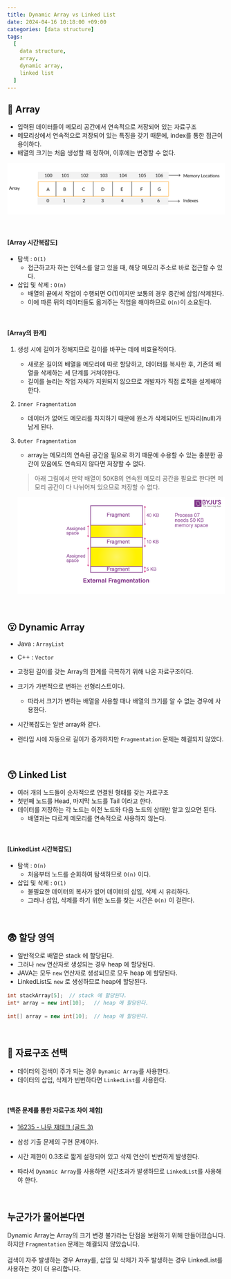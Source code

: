 ```yaml
---
title: Dynamic Array vs Linked List
date: 2024-04-16 10:18:00 +09:00
categories: [data structure]
tags:
  [
    data structure,
    array,
    dynamic array,
    linked list
  ]
---
```


## 🤔 Array
- 입력된 데이터들이 메모리 공간에서 연속적으로 저장되어 있는 자료구조
- 메모리상에서 연속적으로 저장되어 있는 특징을 갖기 때문에, index를 통한 접근이 용이하다.
- 배열의 크기는 처음 생성할 때 정하며, 이후에는 변경할 수 없다.

![array](/assets/img/24/04/16/array.png)

<br>

#### [Array 시간복잡도]
- 탐색 : `O(1)`
    - 접근하고자 하는 인덱스를 알고 있을 때, 해당 메모리 주소로 바로 접근할 수 있다.
- 삽입 및 삭제 : `O(n)`
    - 배열의 끝에서 작업이 수행되면 O(1)이지만 보통의 경우 중간에 삽입/삭제된다.
    - 이에 따른 뒤의 데이터들도 옮겨주는 작업을 해야하므로 `O(n)`이 소요된다.

<br>

#### [Array의 한계]
1. 생성 시에 길이가 정해지므로 길이를 바꾸는 데에 비효율적이다.
    - 새로운 길이의 배열을 메모리에 따로 할당하고, 데이터를 복사한 후, 기존의 배열을 삭제하는 세 단계를 거쳐야한다.
    - 길이를 늘리는 작업 자체가 지원되지 않으므로 개발자가 직접 로직을 설계해야 한다.
2. `Inner Fragmentation`
    - 데이터가 없어도 메모리를 차지하기 때문에 원소가 삭제되어도 빈자리(null)가 남게 된다.
3. `Outer Fragmentation`
    - array는 메모리의 연속된 공간을 필요로 하기 때문에 수용할 수 있는 충분한 공간이 있음에도 연속되지 않다면 저장할 수 없다.

    > 아래 그림에서 만약 배열이 50KB의 연속된 메모리 공간을 필요로 한다면 메모리 공간이 다 나뉘어져 있으므로 저장할 수 없다.

    ![outer fragment](/assets/img/24/04/16/outer%20fragmentation.png)

<br>

## 😮 Dynamic Array
- Java : `ArrayList`
- C++ : `Vector`

- 고정된 길이를 갖는 Array의 한계를 극복하기 위해 나온 자료구조이다.
- 크기가 가변적으로 변하는 선형리스트이다.
    - 따라서 크기가 변하는 배열을 사용할 때나 배열의 크기를 알 수 없는 경우에 사용한다.
- 시간복잡도는 일반 array와 같다.
- 런타임 시에 자동으로 길이가 증가하지만 `Fragmentation` 문제는 해결되지 않았다.

<br>

## 😙 Linked List
- 여러 개의 노드들이 순차적으로 연결된 형태를 갖는 자료구조
- 첫번째 노드를 Head, 마지막 노드를 Tail 이라고 한다.
- 데이터를 저장하는 각 노드는 이전 노드와 다음 노드의 상태만 알고 있으면 된다.
    - 배열과는 다르게 메모리를 연속적으로 사용하지 않는다.

<br>

#### [LinkedList 시간복잡도]
- 탐색 : `O(n)`
    - 처음부터 노드를 순회하여 탐색하므로 `O(n)` 이다.
- 삽입 및 삭제 : `O(1)`
    - 불필요한 데이터의 복사가 없어 데이터의 삽입, 삭제 시 유리하다.
    - 그러나 삽입, 삭제를 하기 위한 노드를 찾는 시간은 `O(n)` 이 걸린다.

<br>

## 😨 할당 영역
- 일반적으로 배열은 stack 에 할당된다.
- 그러나 `new` 연산자로 생성되는 경우 heap 에 할당된다.
- JAVA는 모두 `new` 연산자로 생성되므로 모두 heap 에 할당된다.
- LinkedList도 `new` 로 생성하므로 heap에 할당된다.

```c++
int stackArray[5];  // stack 에 할당된다.
int* array = new int[10];   // heap 에 할당된다.
```

```java
int[] array = new int[10];  // heap 에 할당된다.
```

<br>

## 🤗 자료구조 선택
- 데이터의 검색이 주가 되는 경우 `Dynamic Array`를 사용한다.
- 데이터의 삽입, 삭제가 빈번하다면 `LinkedList`를 사용한다.

<br>

#### [백준 문제를 통한 자료구조 차이 체험]
- [16235 - 나무 재테크 (골드 3)](https://www.acmicpc.net/problem/16235)

- 삼성 기출 문제의 구현 문제이다.
- 시간 제한이 0.3초로 짧게 설정되어 있고 삭제 연산이 빈번하게 발생한다.
- 따라서 `Dynamic Array`를 사용하면 시간초과가 발생하므로 `LinkedList`를 사용해야 한다.

<br>

## 누군가가 물어본다면
<div class="spotlight1">
Dynamic Array는 Array의 크기 변경 불가라는 단점을 보완하기 위해 만들어졌습니다. 하지만 <code class="language-plaintext highlighter-rouge">Fragmentation</code> 문제는 해결되지 않았습니다.
<br><br>
검색이 자주 발생하는 경우 Array를, 삽입 및 삭제가 자주 발생하는 경우 LinkedList를 사용하는 것이 더 유리합니다.
</div>